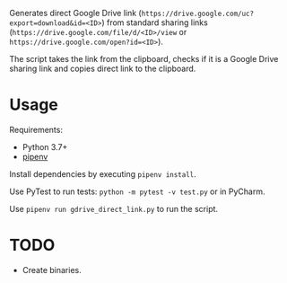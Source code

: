 Generates direct Google Drive link (`https://drive.google.com/uc?export=download&id=<ID>`) from standard sharing links (`https://drive.google.com/file/d/<ID>/view` or `https://drive.google.com/open?id=<ID>`).

The script takes the link from the clipboard, checks if it is a Google Drive sharing link and copies direct link to the clipboard.

# Usage

Requirements:

- Python 3.7+
- [pipenv](https://pipenv.readthedocs.io/en/latest/)

Install dependencies by executing `pipenv install`. 

Use PyTest to run tests: `python -m pytest -v test.py` or in PyCharm.

Use `pipenv run gdrive_direct_link.py` to run the script. 

# TODO

- Create binaries.  
